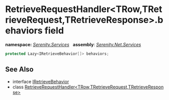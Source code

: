 # RetrieveRequestHandler&lt;TRow,TRetrieveRequest,TRetrieveResponse&gt;.behaviors field
**namespace:** *[Serenity.Services](../../README.md#serenity.services-namespace)*   **assembly**: *[Serenity.Net.Services](../../README.md)*

```csharp
protected Lazy<IRetrieveBehavior[]> behaviors;
```

## See Also

* interface [IRetrieveBehavior](../IRetrieveBehavior.md)
* class [RetrieveRequestHandler&lt;TRow,TRetrieveRequest,TRetrieveResponse&gt;](../RetrieveRequestHandler-3.md)